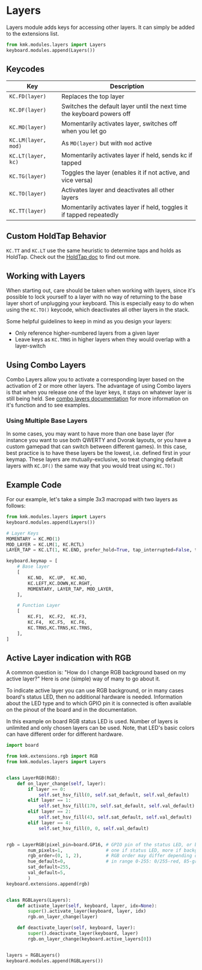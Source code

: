 # Layers
Layers module adds keys for accessing other layers. It can simply be added to
 the extensions list.

```python
from kmk.modules.layers import Layers
keyboard.modules.append(Layers())
```

## Keycodes

|Key         |Description                                                                    |
|-----------------|--------------------------------------------------------------------------|
|`KC.FD(layer)`      |Replaces the top layer                                             |
|`KC.DF(layer)`      |Switches the default layer until the next time the keyboard powers off |
|`KC.MO(layer)`      |Momentarily activates layer, switches off when you let go              |
|`KC.LM(layer, mod)` |As `MO(layer)` but with `mod` active                                   |
|`KC.LT(layer, kc)`  |Momentarily activates layer if held, sends kc if tapped                |
|`KC.TG(layer)`      |Toggles the layer (enables it if not active, and vice versa)            |
|`KC.TO(layer)`      |Activates layer and deactivates all other layers                       |
|`KC.TT(layer)`      |Momentarily activates layer if held, toggles it if tapped repeatedly   |

## Custom HoldTap Behavior
`KC.TT` and `KC.LT` use the same heuristic to determine taps and holds as
HoldTap. Check out the [HoldTap doc](holdtap.md) to find out more.

## Working with Layers
When starting out, care should be taken when working with layers, since it's possible to lock 
yourself to a layer with no way of returning to the base layer short of unplugging your 
keyboard. This is especially easy to do when using the `KC.TO()` keycode, which deactivates 
all other layers in the stack.

Some helpful guidelines to keep in mind as you design your layers:
- Only reference higher-numbered layers from a given layer
- Leave keys as `KC.TRNS` in higher layers when they would overlap with a layer-switch

## Using Combo Layers
Combo Layers allow you to activate a corresponding layer based on the activation of 2 or more other layers.
The advantage of using Combo layers is that when you release one of the layer keys, it stays on whatever layer is still being held.
See [combo layers documentation](combo_layers.md) for more information on it's function and to see examples.

### Using Multiple Base Layers
In some cases, you may want to have more than one base layer (for instance you want to use 
both QWERTY and Dvorak layouts, or you have a custom gamepad that can switch between 
different games). In this case, best practice is to have these layers be the lowest, i.e. 
defined first in your keymap. These layers are mutually-exclusive, so treat changing default 
layers with `KC.DF()` the same way that you would treat using `KC.TO()`


## Example Code
For our example, let's take a simple 3x3 macropad with two layers as follows:

```python
from kmk.modules.layers import Layers
keyboard.modules.append(Layers())

# Layer Keys
MOMENTARY = KC.MO(1)
MOD_LAYER = KC.LM(1, KC.RCTL)
LAYER_TAP = KC.LT(1, KC.END, prefer_hold=True, tap_interrupted=False, tap_time=250) # any tap longer than 250ms will be interpreted as a hold

keyboard.keymap = [
	# Base layer
	[
		KC.NO,	KC.UP,	KC.NO,	
		KC.LEFT,KC.DOWN,KC.RGHT,
		MOMENTARY, LAYER_TAP, MOD_LAYER,
	],

	# Function Layer
	[
		KC.F1,	KC.F2,	KC.F3,
		KC.F4,	KC.F5,	KC.F6,
		KC.TRNS,KC.TRNS,KC.TRNS,	
	],
]
```

## Active Layer indication with RGB
A common question is: "How do I change RGB background based on my active layer?"
Here is _one_ (simple) way of many to go about it.

To indicate active layer you can use RGB background, or in many cases board's status LED, then no additional hardware is needed. Information about the LED type and to which GPIO pin it is connected is often available on the pinout of the board and in the documentation.

In this example on board RGB status LED is used. Number of layers is unlimited and only chosen layers can be used. Note, that LED's basic colors can have different order for different hardware.

```python
import board

from kmk.extensions.rgb import RGB
from kmk.modules.layers import Layers


class LayerRGB(RGB):
    def on_layer_change(self, layer):
        if layer == 0:
            self.set_hsv_fill(0, self.sat_default, self.val_default)   # red
        elif layer == 1:
            self.set_hsv_fill(170, self.sat_default, self.val_default) # blue
        elif layer == 2:
            self.set_hsv_fill(43, self.sat_default, self.val_default)  # yellow
        elif layer == 4:
            self.set_hsv_fill(0, 0, self.val_default)                  # white


rgb = LayerRGB(pixel_pin=board.GP16, # GPIO pin of the status LED, or background RGB light
        num_pixels=1,                # one if status LED, more if background RGB light
        rgb_order=(0, 1, 2),         # RGB order may differ depending on the hardware
        hue_default=0,               # in range 0-255: 0/255-red, 85-green, 170-blue
        sat_default=255,
        val_default=5,
        )
keyboard.extensions.append(rgb)


class RGBLayers(Layers):
    def activate_layer(self, keyboard, layer, idx=None):
        super().activate_layer(keyboard, layer, idx)
        rgb.on_layer_change(layer)

    def deactivate_layer(self, keyboard, layer):
        super().deactivate_layer(keyboard, layer)
        rgb.on_layer_change(keyboard.active_layers[0])


layers = RGBLayers()
keyboard.modules.append(RGBLayers())
```
